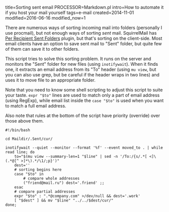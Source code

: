 title=Sorting sent email
PROCESSOR=Markdown.pl
intro=How to automate it if you host your mail yourself
tags=e-mail
created=2014-11-01
modified=2016-06-16
modified_now=1


There are numerous ways of sorting incoming mail into folders (personally I use procmail),
but not enough ways of sorting _sent_ mail.
SquirrelMail has [Per Recipient Sent Folders][] plugin, but that's sorting on the client-side.
Most email clients have an option to save sent mail to "Sent" folder, but quite few of them can save it to other folders.

[Per Recipient Sent Folders]: http://squirrelmail.org/plugin_view.php?id=281

This script tries to solve this sorting problem.
It runs on the server and monitors the "Sent" folder for new files (using `inotifywait`).
When it finds one, it extracts an email address from its "To" header (using `mu view`, but you can also use grep, but be careful if the header wraps in two lines) and uses it to move file to an appropriate folder.

Note that you need to know some shell scripting to adjust this script to suite your taste.
`expr "$to"` lines are used to match only a part of email address (using RegExp),
while email list inside the `case "$to"` is used when you want to match a full email address.

Also note that rules at the bottom of the script have priority (override) over those above them.

	#!/bin/bash
	
	cd Maildir/.Sent/cur/
	
	inotifywait --quiet --monitor --format '%f' --event moved_to . | while read line; do
		to="$(mu view --summary-len=1 "$line" | sed -n '/To:/{s/.*[ <]\(.*@[^ >]*\).*/\1/;p}')"
		dest=''
		# sorting begins here
		case "$to" in
			# compare whole addresses
			("friend@mail.ru") dest='.friend' ;;
		esac
		# compare partial addresses
		expr "$to" : ".*@company.com" >/dev/null && dest='.work'
		[ "$dest" ] && mv "$line" "../../$dest/cur/"
	done;

<script src="/microlight.js"></script>
